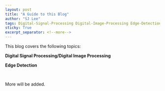 ```yaml
---
layout: post
title: "A Guide to this Blog"
author: "SJ Lee"
tags: Digital-Signal-Processing Digital-Image-Processing Edge-Detection
sticky: True
excerpt_separator: <!--more-->
---
```


This blog covers the following topics:

**Digital Signal Processing/Digital Image Processing**

**Edge Detection**

<br/>

More will be added.
